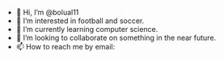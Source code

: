 - 👋 Hi, I’m @bolual11
- 👀 I’m interested in football and soccer.
- 🌱 I’m currently learning computer science.
- 💞️ I’m looking to collaborate on something in the near future.
- 📫 How to reach me by email: 

<!---
bolual11/bolual11 is a ✨ special ✨ repository because its `README.md` (this file) appears on your GitHub profile.
You can click the Preview link to take a look at your changes.
--->
